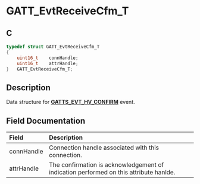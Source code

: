 # GATT_EvtReceiveCfm_T

## C

```c
typedef struct GATT_EvtReceiveCfm_T
{
    uint16_t    connHandle;
    uint16_t    attrHandle;
}   GATT_EvtReceiveCfm_T;
```

## Description

Data structure for **[GATTS_EVT_HV_CONFIRM](GUID-506F6039-E62F-4121-8CA8-2335BAF7EFB6.md)** event.


## Field Documentation

|Field|Description|
|:---|:---|
|connHandle|Connection handle associated with this connection.|
|attrHandle|The confirmation is acknowledgement of indication performed on this attribute hanlde.|
